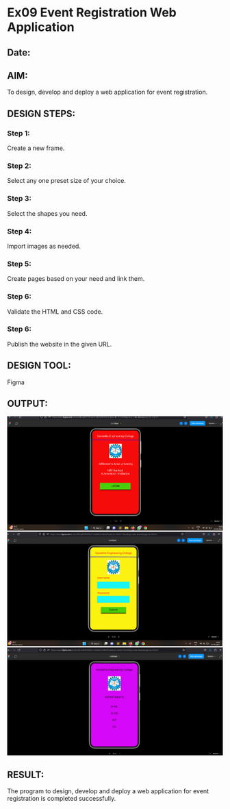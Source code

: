 # Ex09 Event Registration Web Application
## Date:

## AIM:
To design, develop and deploy a web application for event registration.

## DESIGN STEPS:

### Step 1:
Create a new frame.

### Step 2:
Select any one preset size of your choice.

### Step 3:
Select the shapes you need.

### Step 4:
Import images as needed.

### Step 5:
Create pages based on your need and link them.

### Step 6:

Validate the HTML and CSS code.

### Step 6:

Publish the website in the given URL.

## DESIGN TOOL:
Figma


## OUTPUT:
![alt text](<Screenshot 2024-04-29 131158.png>)
![alt text](<Screenshot 2024-04-29 131210.png>)
![alt text](<Screenshot 2024-04-29 131220.png>)

## RESULT:
The program to design, develop and deploy a web application for event registration is completed successfully.
